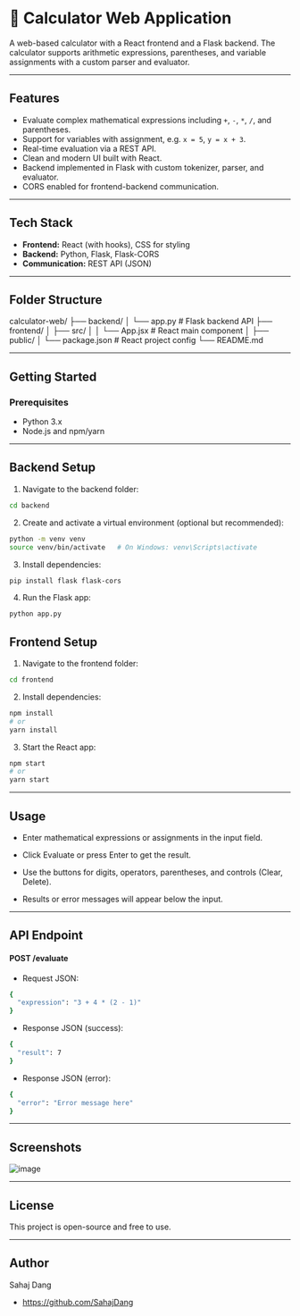 # 🧮 Calculator Web Application

A web-based calculator with a React frontend and a Flask backend. The calculator supports arithmetic expressions, parentheses, and variable assignments with a custom parser and evaluator.

---

## Features

- Evaluate complex mathematical expressions including `+`, `-`, `*`, `/`, and parentheses.
- Support for variables with assignment, e.g. `x = 5`, `y = x + 3`.
- Real-time evaluation via a REST API.
- Clean and modern UI built with React.
- Backend implemented in Flask with custom tokenizer, parser, and evaluator.
- CORS enabled for frontend-backend communication.

---

## Tech Stack

- **Frontend:** React (with hooks), CSS for styling
- **Backend:** Python, Flask, Flask-CORS
- **Communication:** REST API (JSON)

---

## Folder Structure
calculator-web/
├── backend/
│ └── app.py # Flask backend API
├── frontend/
│ ├── src/
│ │ └── App.jsx # React main component
│ ├── public/
│ └── package.json # React project config
└── README.md

---

## Getting Started

### Prerequisites

- Python 3.x
- Node.js and npm/yarn

---

## Backend Setup

1. Navigate to the backend folder:
```bash
cd backend
```
2. Create and activate a virtual environment (optional but recommended):
```bash
python -m venv venv
source venv/bin/activate   # On Windows: venv\Scripts\activate
```
3. Install dependencies:
```bash
pip install flask flask-cors
```
4. Run the Flask app:
```bash
python app.py

```
## Frontend Setup

1. Navigate to the frontend folder:
```bash
cd frontend
```
2. Install dependencies:
```bash
npm install
# or
yarn install
```
3. Start the React app:
```bash
npm start
# or
yarn start
```
--- 

## Usage
- Enter mathematical expressions or assignments in the input field.

- Click Evaluate or press Enter to get the result.

- Use the buttons for digits, operators, parentheses, and controls (Clear, Delete).

- Results or error messages will appear below the input.

---

## API Endpoint
#### POST /evaluate
- Request JSON:
```bash
{
  "expression": "3 + 4 * (2 - 1)"
}
```
- Response JSON (success):
```bash
{
  "result": 7
}
```
- Response JSON (error):
```bash
{
  "error": "Error message here"
}
```
---

## Screenshots
![image](https://github.com/user-attachments/assets/6370e6b7-8ff5-4495-b81b-2ab7ddcd3154)

---

## License
This project is open-source and free to use.

---

## Author
Sahaj Dang
- https://github.com/SahajDang
